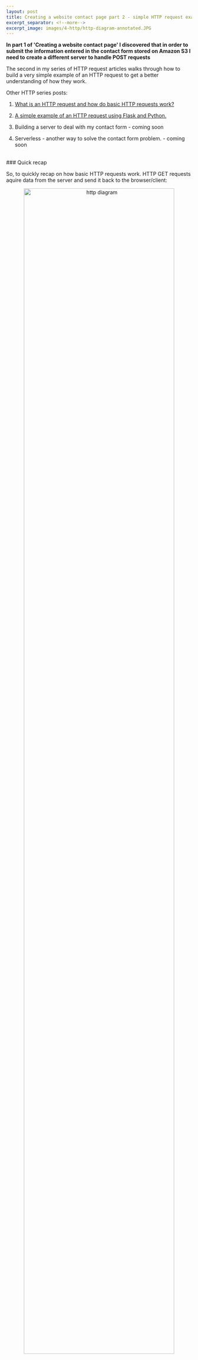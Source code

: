 ```yaml
---
layout: post
title: Creating a website contact page part 2 - simple HTTP request example
excerpt_separator: <!--more-->
excerpt_image: images/4-http/http-diagram-annotated.JPG
---
```


**In part 1 of 'Creating a website contact page' I discovered that in order to submit the information entered in the contact form stored on Amazon S3 I need to create a different server to handle POST requests**

The second in my series of HTTP request articles walks through how to build a very simple example of an HTTP request to get a better understanding of how they work.
<!--more-->

Other HTTP series posts:

1.	<a href="/2018/03/22/http_basics_part1_blog.html">What is an HTTP request and how do basic HTTP requests work?</a>

2. 	<a href="/2018/03/27/http_connection_blog_part2.html">A simple example of an HTTP request using Flask and Python.</a>

3. 	Building a server to deal with my contact form - coming soon

4. 	Serverless - another way to solve the contact form problem. - coming soon

<br>
### Quick recap

So, to quickly recap on how basic HTTP requests work. HTTP GET requests aquire data from the server and send it back to the browser/client:

<p align="center"><img src="/images/4-http/http-diagram-annotated.JPG"
     alt="http diagram" width="90%" /></p>

1. A client (browser) submits an HTTP request for a resource (data) to a server (GET/ HTTP/1.1) over a TCP connection

2. The server returns a response to the client

3. The response contains status information about the request and may contain the requested content. Assuming the data request is successful it responds with a message to say "I understand, here is your requested data" (HTTP/1.1 200 OK) along with the requested data. 

<br>
### Creating a virtual environment and installing Flask

In order to build an example of an HTTP request it is a good idea to create an isolated Python development environment to work in. This will keep it seperate from any other libraries already installed. The environment can then be kept for further development work or easily deleted. Creating this local environment is like a little bubble of programmes and files separated away from the rest of the computer.

I created a virtual environment using the 'venv' module and installed Flask (a microframework for Python which I used to facilitate HTTP requests) within it so all the dependences can work together but are isolated from other python programmes that I might want to run.

Steps on the command line:

<p align="center"><img src="/images/4-http/createdir.png"
     alt="command line creating virtual environment" width="80%" /></p>	

Navigate to where you want to create the directory:

	me$ cd /Documents

Create a virtual environment (a directory) and give it a name e.g.'test-server':

	me$ python3 -m venv test-server

<p align="center"><img src="/images/4-http/createdir-explained.png"
     alt="creating virtual environment explained" width="70%" /></p>

This runs the module 'venv' (virtual environment) with the parameter test-server, which creates a directory called 'test-server'.

Then, to activate the virtual environment in the command line:

	me$ source test-server/bin/activate

This changes the prompt to: (virtualenvironment-name) $

<p align="center"><img src="/images/4-http/prompt-name.png"
     alt="prompt name change" width="70%" /></p>

To install Flask and all it’s dependencies within the virtual environment:

	(test-server) $ pip install flask

<p align="center"><img src="/images/4-http/flaskdownload.png" alt="command to download flask" width="70%" /></p>

<br>
### Using Flask

To set up Flask simply follow these steps which can be found on the <a href="http://flask.pocoo.org/">Flask site</a>:  

Firstly, create a python file - I called mine test-python.py - containing the following:

<p align="center"><img src="/images/4-http/python-file.png"
     alt="Python code closeup" width="70%" /></p>

Then create a file containing shell script (I called mine test-shellscsript.sh) containing the file name for your python file:

<p align="center"><img src="/images/4-http/shell-script.png"
     alt="shell script closeup" width="70%" /></p>

<br>
### Opening a port to listen for an http request

In order for our application to be able to listen for an HTTP request it needs to be bound to an open port. The next steps are how I did this.

Making sure you are in the test-server directory, run the shell script file:

	(test-server) me$ cd test-server
	(test-server) me$ test-shellscript.sh

The first time I did this it came back with an error: 

	-bash: test-shellscript.sh: command not found

This is something I am getting familiar with now and it is often caused by the file permissions. I checked the permissions of the files within the test-server directory to see if the shell file was executable:

	(test-server) me$ ls -al

<p align="center"><img src="/images/4-http/nonexecutable-permissions.png"
     alt="code to show permissions" width="80%" /></p>

From the output for the test-shellscript.sh file you can see it is not executable as there would be an 'x' in the permissions.

In order to change the access permissions I ran a line of code to make the shell file executable:

	(test-server) me$ chmod +x test-shellscript.sh

The output below now shows the an 'x' for root, user and global permissions, meaning they are all executable:

<p align="center"><img src="/images/4-http/executable-permissions-closeup.png"
     alt="code to show permissions" width="80%" /></p>

I ran the file again but got the same error!: 

	(test-server) me$ test-shellscript.sh

	-bash: test-shellscript.sh: command not found

The reason for this is that to run a programme in the shell it looks in the path for executables. For instance when you type the 'ls' command into bash it looks in the path of directories, finds the programme called 'ls' that lives in usr/bin and runs it. You can see the paths bash searches using the command:
	
	echo $PATH

<p align="center"><img src="/images/4-http/path.png"
     alt="how to use path" width="80%" /></p>

As you can see the virtual server directory (test-server) is not listed in the path. Unless I add the test-server directory to path or tell bash where to run the shell script from i.e. the test-server, it will come back with an error as bash will not be able to find it.

I chose to run the shell 'test-shellscript.sh' by telling bash where to find it i.e. the directory I am currently in. To do this I just added './' before the command:

	(test-server) me$ ./test-shellscript.sh 

This time the shell script ran without any errors, executing the python file and binding the application to a port. At this point the port is open, listening for an HTTP request.

<br>
### Making an http request using curl

The next step is to make an HTTP request using curl to that port in a new terminal window:

	me$ curl 127.0.0.1:5000 --verbose

This sends an HTTP request over the port. The python script runs and sends back “Hello World”. 

This can be seen clearer in the graphic below:
1. Run the shell script. This opens a port and the server is ready and waiting for an HTTP request.
2. In another bash window (representing the client) we send an HTTP GET request to the open port using curl.
3. The Python script is run on the server...
4. ...which sends over the 'Hello World' response.

<p align="center"><img src="/images/4-http/server-running-hello.png"
     alt="the two sides of the GET request in bash" width="80%" /></p>

The result of the request can be seen more easily in a browser using the IP address and port:

<p align="center"><img src="/images/4-http/browser-hello.png"
     alt="hello world in browser" width="80%" /></p>

My next HTTP post will walk through how I build a server to deal with my contact form.

